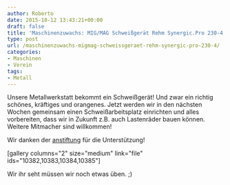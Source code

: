 ```yaml
---
author: Roberto
date: 2015-10-12 13:43:21+00:00
draft: false
title: 'Maschinenzuwachs: MIG/MAG Schweißgerät Rehm Synergic.Pro 230-4'
type: post
url: /maschinenzuwachs-migmag-schweissgeraet-rehm-synergic-pro-230-4/
categories:
- Maschinen
- Verein
tags:
- Metall
---
```


Unsere Metallwerkstatt bekommt ein Schweißgerät! Und zwar ein richtig schönes, kräftiges und orangenes. Jetzt werden wir in den nächsten Wochen gemeinsam einen Schweißarbeitsplatz einrichten und alles vorbereiten, dass wir in Zukunft z.B. auch Lastenräder bauen können. Weitere Mitmacher sind willkommen!<!-- more -->

Wir danken der [anstiftung](https://anstiftung.de) für die Unterstützung!

[gallery columns="2" size="medium" link="file" ids="10382,10383,10384,10385"]

Wir ihr seht müssen wir noch etwas üben. ;)

